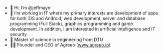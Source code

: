 - 👋 Hi, I’m @jeffmayn
- 👀 I’m working in IT where my primary interests are development of apps for both iOS and Android, web development, server and database programming (Full Stack), graphics programming and game development. In addition, I am interested in artificial intelligence and IT security.
- 🌱 Master of science in engineering from DTU
- 👨‍💻 Founder and CEO of Agreeo (www.agreeo.io)

<!---
jeffmayn/jeffmayn is a ✨ special ✨ repository because its `README.md` (this file) appears on your GitHub profile.
You can click the Preview link to take a look at your changes.
--->
